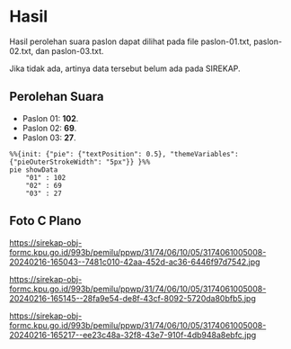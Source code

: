 # Hasil

Hasil perolehan suara paslon dapat dilihat pada file paslon-01.txt, paslon-02.txt, dan paslon-03.txt.

Jika tidak ada, artinya data tersebut belum ada pada SIREKAP.

## Perolehan Suara

 * Paslon 01: **102**.
 * Paslon 02: **69**.
 * Paslon 03: **27**.

```mermaid
%%{init: {"pie": {"textPosition": 0.5}, "themeVariables": {"pieOuterStrokeWidth": "5px"}} }%%
pie showData
    "01" : 102
    "02" : 69
    "03" : 27
```
## Foto C Plano

https://sirekap-obj-formc.kpu.go.id/993b/pemilu/ppwp/31/74/06/10/05/3174061005008-20240216-165043--7481c010-42aa-452d-ac36-6446f97d7542.jpg

https://sirekap-obj-formc.kpu.go.id/993b/pemilu/ppwp/31/74/06/10/05/3174061005008-20240216-165145--28fa9e54-de8f-43cf-8092-5720da80bfb5.jpg

https://sirekap-obj-formc.kpu.go.id/993b/pemilu/ppwp/31/74/06/10/05/3174061005008-20240216-165217--ee23c48a-32f8-43e7-910f-4db948a8ebfc.jpg

